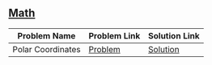 ## [Math](https://www.hackerrank.com/domains/python/py-math)

Problem Name|Problem Link|Solution Link
---|---|---
Polar Coordinates|[Problem](https://www.hackerrank.com/challenges/polar-coordinates/problem)|[Solution](./polar-coordinates.py)
